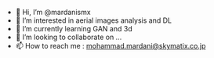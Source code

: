 - 👋 Hi, I’m @mardanismx
- 👀 I’m interested in aerial images analysis and DL 
- 🌱 I’m currently learning GAN and 3d
- 💞️ I’m looking to collaborate on ...
- 📫 How to reach me : mohammad.mardani@skymatix.co.jp

<!---
mardanismx/mardanismx is a ✨ special ✨ repository because its `README.md` (this file) appears on your GitHub profile.
You can click the Preview link to take a look at your changes.
--->
